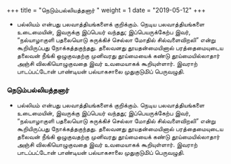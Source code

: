 ﻿+++
title = "நெடும்பல்லியத்தனார்  "
weight = 1
date = "2019-05-12"
+++


- பல்லியம் என்பது பலவாத்தியங்களைக் குறிக்கும். நெடிய பலவாத்தியங்களை உடைமையின், இவருக்கு இப்பெயர் வந்தது; இப்பெயருக்கேற்ப இவர், “நல்யாழாகுளி பதலையொடு சுருக்கிச் செல்லா மோதில் சில்வளைவிறலி” என்று கூறியிருப்பது நோக்கத்தகுந்தது. தலைவனது தூயதன்மையினால் பரத்தைமையுடைய தலைவன் நீங்கி ஒழுகுவதற்கு முனிவரது தூய்மையைக் கண்டு தூய்மையில்லாதார் அஞ்சி விலகியொழுகுவதை இவர் உவமையாகக் கூறியுள்ளார். இவராற் பாடப்பட்டோன் பாண்டியன் பல்யாகசாலை முதுகுடுமி்ப் பெருவழுதி. 
  
### நெடும்பல்லியத்தனார்  
- பல்லியம் என்பது பலவாத்தியங்களைக் குறிக்கும். நெடிய பலவாத்தியங்களை உடைமையின், இவருக்கு இப்பெயர் வந்தது; இப்பெயருக்கேற்ப இவர், “நல்யாழாகுளி பதலையொடு சுருக்கிச் செல்லா மோதில் சில்வளைவிறலி” என்று கூறியிருப்பது நோக்கத்தகுந்தது. தலைவனது தூயதன்மையினால் பரத்தைமையுடைய தலைவன் நீங்கி ஒழுகுவதற்கு முனிவரது தூய்மையைக் கண்டு தூய்மையில்லாதார் அஞ்சி விலகியொழுகுவதை இவர் உவமையாகக் கூறியுள்ளார். இவராற் பாடப்பட்டோன் பாண்டியன் பல்யாகசாலை முதுகுடுமி்ப் பெருவழுதி. 
